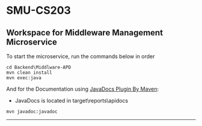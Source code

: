 # SMU-CS203

## Workspace for Middleware Management Microservice

To start the microservice, run the commands below in order

```console
cd Backend\Middlware-APD
mvn clean install
mvn exec:java
```

And for the Documentation using [JavaDocs Plugin By Maven](https://maven.apache.org/plugins/maven-javadoc-plugin/usage.html):

- JavaDocs is located in target\reports\apidocs

```console
mvn javadoc:javadoc
```

---

